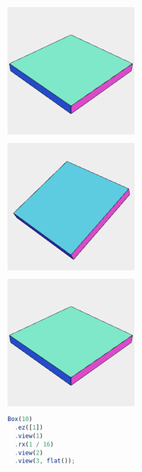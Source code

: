 ![Image](test.md.$1_1.png)

![Image](test.md.$1_2.png)

![Image](test.md.$1_3.png)

```JavaScript
Box(10)
  .ez([1])
  .view(1)
  .rx(1 / 16)
  .view(2)
  .view(3, flat());
```

